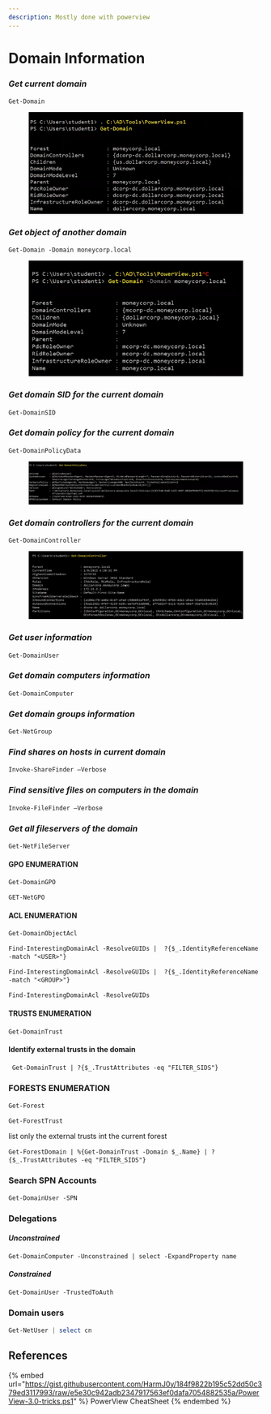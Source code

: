 ```yaml
---
description: Mostly done with powerview
---
```


# Domain Information

### _Get current domain_

```PowerView
Get-Domain
```

<figure><img src="../../../.gitbook/assets/Pasted image 20230606170600.png" alt="" width="554"><figcaption></figcaption></figure>

### _Get object of another domain_

```PowerView
Get-Domain -Domain moneycorp.local
```

<figure><img src="../../../.gitbook/assets/Pasted image 20230606172106.png" alt="" width="507"><figcaption></figcaption></figure>

### _Get domain SID for the current domain_

```PowerView
Get-DomainSID
```

### _Get domain policy for the current domain_

```PowerView
Get-DomainPolicyData
```

<figure><img src="../../../.gitbook/assets/Pasted image 20230606172339.png" alt=""><figcaption></figcaption></figure>

### _Get domain controllers for the current domain_

```PowerView
Get-DomainController
```

<figure><img src="../../../.gitbook/assets/Pasted image 20230606173931.png" alt=""><figcaption></figcaption></figure>

### _Get user information_

```PowerView
Get-DomainUser
```

### _Get domain computers information_

```PowerView
Get-DomainComputer
```

### _Get domain groups information_

```PowerView
Get-NetGroup
```

### _Find shares on hosts in current domain_

```PowerView
Invoke-ShareFinder –Verbose
```

### _Find sensitive files on computers in the domain_

```PowerView
Invoke-FileFinder –Verbose
```

### _Get all fileservers of the domain_

```PowerVieW
Get-NetFileServer
```

#### **GPO ENUMERATION**

```PowerView
Get-DomainGPO
```

```AD_module
GET-NetGPO
```

#### **ACL ENUMERATION**

```PowerView
Get-DomainObjectAcl
```

```powerview
Find-InterestingDomainAcl -ResolveGUIDs |  ?{$_.IdentityReferenceName -match "<USER>"}
```

```powerview
Find-InterestingDomainAcl -ResolveGUIDs |  ?{$_.IdentityReferenceName -match "<GROUP>"}
```

```PowerView
Find-InterestingDomainAcl -ResolveGUIDs
```

#### **TRUSTS ENUMERATION**

```PowerView
Get-DomainTrust
```

#### Identify external trusts in the domain

```Powerview
 Get-DomainTrust | ?{$_.TrustAttributes -eq "FILTER_SIDS"}
```

### **FORESTS ENUMERATION**

```PowerView
Get-Forest
```

```AD_module
Get-ForestTrust
```

list only the external trusts int the current forest

```Powerview
Get-ForestDomain | %{Get-DomainTrust -Domain $_.Name} | ?{$_.TrustAttributes -eq "FILTER_SIDS"}
```

### **Search SPN Accounts**

```powerview
Get-DomainUser -SPN
```

### **Delegations**

#### _Unconstrained_

```powerview
Get-DomainComputer -Unconstrained | select -ExpandProperty name
```

#### _Constrained_

```powerview
Get-DomainUser -TrustedToAuth
```

### Domain users

```powershell
Get-NetUser | select cn
```

## References

{% embed url="https://gist.githubusercontent.com/HarmJ0y/184f9822b195c52dd50c379ed3117993/raw/e5e30c942adb2347917563ef0dafa7054882535a/PowerView-3.0-tricks.ps1" %}
PowerView CheatSheet
{% endembed %}
